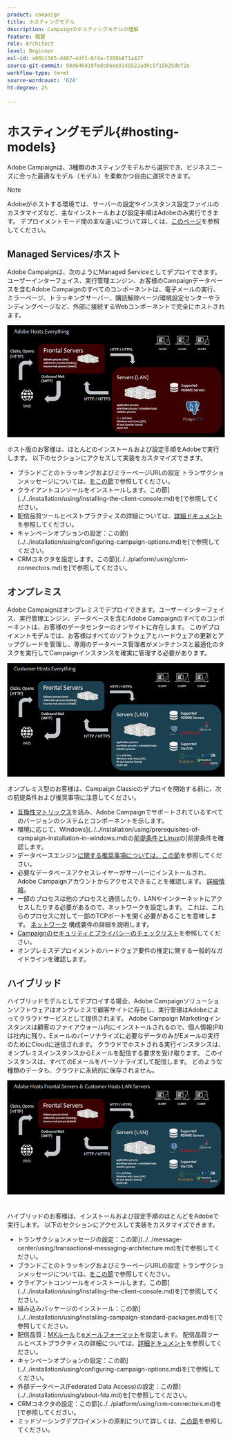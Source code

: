 ```yaml
---
product: campaign
title: ホスティングモデル
description: Campaignのホスティングモデルの理解
feature: 概要
role: Architect
level: Beginner
exl-id: a06b1365-d487-4df1-8f4a-7268b871a427
source-git-commit: 98d646919fedc66ee9145522ad0c5f15b25dbf2e
workflow-type: tm+mt
source-wordcount: '624'
ht-degree: 2%

---
```


# ホスティングモデル{#hosting-models}

Adobe Campaignは、3種類のホスティングモデルから選択でき、ビジネスニーズに合った最適なモデル（モデル）を柔軟かつ自由に選択できます。

>[!NOTE]
>
>Adobeがホストする環境では、サーバーの設定やインスタンス設定ファイルのカスタマイズなど、主なインストールおよび設定手順はAdobeのみ実行できます。 デプロイメントモード間の主な違いについて詳しくは、[このページ](../../installation/using/capability-matrix.md)を参照してください。

## Managed Services/ホスト

Adobe Campaignは、次のようにManaged Serviceとしてデプロイできます。ユーザーインターフェイス、実行管理エンジン、お客様のCampaignデータベースを含むAdobe Campaignのすべてのコンポーネントは、電子メールの実行、ミラーページ、トラッキングサーバー、購読解除ページ/環境設定センターやランディングページなど、外部に接続するWebコンポーネントで完全にホストされます。

![](assets/deployment_hosted.png)

ホスト版のお客様は、ほとんどのインストールおよび設定手順をAdobeで実行します。 以下のセクションにアクセスして実装をカスタマイズできます。

* ブランドごとのトラッキングおよびミラーページURLの設定 トランザクションメッセージについては、[をこの節](../../message-center/using/additional-configurations.md#configuring-multibranding)で参照してください。
* クライアントコンソールをインストールします。この節](../../installation/using/installing-the-client-console.md)を[で参照してください。
* 配信品質ツールとベストプラクティスの詳細については、[詳細ドキュメント](../../delivery/using/about-deliverability.md)を参照してください。
* キャンペーンオプションの設定：この節](../../installation/using/configuring-campaign-options.md)を[で参照してください。
* CRMコネクタを設定します。この節](../../platform/using/crm-connectors.md)を[で参照してください。

## オンプレミス

Adobe Campaignはオンプレミスでデプロイできます。ユーザーインターフェイス、実行管理エンジン、データベースを含むAdobe Campaignのすべてのコンポーネントは、お客様のデータセンターのオンサイトに存在します。 このデプロイメントモデルでは、お客様はすべてのソフトウェアとハードウェアの更新とアップグレードを管理し、専用のデータベース管理者がメンテナンスと最適化のタスクを実行してCampaignインスタンスを確実に管理する必要があります。

![](assets/deployment_onpremise.png)

オンプレミス型のお客様は、Campaign Classicのデプロイを開始する前に、次の前提条件および推奨事項に注意してください。

* [互換性マトリックス](../../rn/using/compatibility-matrix.md)を読み、Adobe Campaignでサポートされているすべてのバージョンのシステムとコンポーネントを示します。
* 環境に応じて、Windows](../../installation/using/prerequisites-of-campaign-installation-in-windows.md)の[前提条件とLinux](../../installation/using/prerequisites-of-campaign-installation-in-linux.md)の[前提条件を確認します。
* データベースエンジン[に関する推奨事項については、この節](../../installation/using/database.md)を参照してください。
* 必要なデータベースアクセスレイヤーがサーバーにインストールされ、Adobe Campaignアカウントからアクセスできることを確認します。 [詳細情報](../../installation/using/application-server.md)。
* 一部のプロセスは他のプロセスと通信したり、LANやインターネットにアクセスしたりする必要があるので、ネットワークを設定します。 これは、これらのプロセスに対して一部のTCPポートを開く必要があることを意味します。 [ネットワーク](../../installation/using/network-configuration.md) 構成要件の詳細を説明します。
* [Campaignのセキュリティとプライバシーのチェックリスト](https://helpx.adobe.com/jp/campaign/kb/acc-security.html)を参照してください。
* オンプレミスデプロイメントのハードウェア要件の推定に関する一般的なガイドラインを確認します。[](https://helpx.adobe.com/jp/campaign/kb/hardware-sizing-guide.html)

## ハイブリッド

ハイブリッドモデルとしてデプロイする場合、Adobe Campaignソリューションソフトウェアはオンプレミスで顧客サイトに存在し、実行管理はAdobeによってクラウドサービスとして提供されます。 Adobe Campaign Marketingインスタンスは顧客のファイアウォール内にインストールされるので、個人情報(PII)は社内に残り、Eメールのパーソナライズに必要なデータのみがEメールの実行のためにCloudに送信されます。 クラウドでホストされる実行インスタンスは、オンプレミスインスタンスからEメールを配信する要求を受け取ります。 このインスタンスは、すべてのEメールをパーソナライズして配信します。 どのような種類のデータも、クラウドに永続的に保存されません。

![](assets/deployment_hybrid.png)

ハイブリッドのお客様は、インストールおよび設定手順のほとんどをAdobeで実行します。 以下のセクションにアクセスして実装をカスタマイズできます。

* トランザクションメッセージの設定：この節](../../message-center/using/transactional-messaging-architecture.md)を[で参照してください。
* ブランドごとのトラッキングおよびミラーページURLの設定 トランザクションメッセージについては、[をこの節](../../message-center/using/additional-configurations.md#configuring-multibranding)で参照してください。
* クライアントコンソールをインストールします。この節](../../installation/using/installing-the-client-console.md)を[で参照してください。
* 組み込みパッケージのインストール：この節](../../installation/using/installing-campaign-standard-packages.md)を[で参照してください。
* 配信品質：[MXルール](../../installation/using/email-deliverability.md#mx-configuration)と[eメールフォーマット](../../installation/using/email-deliverability.md#managing-email-formats)を設定します。 配信品質ツールとベストプラクティスの詳細については、[詳細ドキュメント](../../delivery/using/about-deliverability.md)を参照してください。
* キャンペーンオプションの設定：この節](../../installation/using/configuring-campaign-options.md)を[で参照してください。
* 外部データベース(Federated Data Access)の設定：この節](../../installation/using/about-fda.md)を[で参照してください。
* CRMコネクタの設定：この節](../../platform/using/crm-connectors.md)を[で参照してください。
* ミッドソーシングデプロイメントの原則について詳しくは、[この節](../../installation/using/mid-sourcing-deployment.md)を参照してください。
